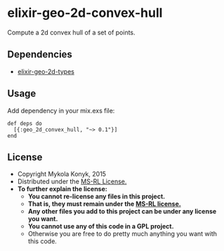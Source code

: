 # elixir-geo-2d-convex-hull

Compute a 2d convex hull of a set of points.

## Dependencies
* [elixir-geo-2d-types](https://github.com/ttvd/elixir-geo-2d-types)

## Usage
Add dependency in your mix.exs file:
```
def deps do
  [{:geo_2d_convex_hull, "~> 0.1"}]
end
```
## License

* Copyright Mykola Konyk, 2015
* Distributed under the [MS-RL License.](http://opensource.org/licenses/MS-RL)
* **To further explain the license:**
  * **You cannot re-license any files in this project.**
  * **That is, they must remain under the [MS-RL license.](http://opensource.org/licenses/MS-RL)**
  * **Any other files you add to this project can be under any license you want.**
  * **You cannot use any of this code in a GPL project.**
  * Otherwise you are free to do pretty much anything you want with this code.